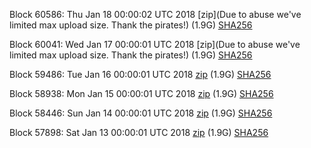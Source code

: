 Block 60586: Thu Jan 18 00:00:02 UTC 2018 [zip](Due to abuse we've limited max upload size. Thank the pirates!) (1.9G) [SHA256](https://transfer.sh/10f8k5/sha256.txt)

Block 60041: Wed Jan 17 00:00:01 UTC 2018 [zip](Due to abuse we've limited max upload size. Thank the pirates!) (1.9G) [SHA256](https://transfer.sh/Q3M84/sha256.txt)

Block 59486: Tue Jan 16 00:00:01 UTC 2018 [zip](https://transfer.sh/RKKPA/bootstrap.dat.20180116.zip) (1.9G) [SHA256](https://transfer.sh/MDgcT/sha256.txt)

Block 58938: Mon Jan 15 00:00:01 UTC 2018 [zip](https://transfer.sh/idtOK/bootstrap.dat.20180115.zip) (1.9G) [SHA256](https://transfer.sh/w5Seo/sha256.txt)

Block 58446: Sun Jan 14 00:00:01 UTC 2018 [zip](https://transfer.sh/A65zD/bootstrap.dat.20180114.zip) (1.9G) [SHA256](https://transfer.sh/TeGj8/sha256.txt)

Block 57898: Sat Jan 13 00:00:01 UTC 2018 [zip](https://transfer.sh/15uVEC/bootstrap.dat.20180113.zip) (1.9G) [SHA256](https://transfer.sh/Ri9En/sha256.txt)
